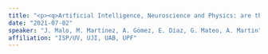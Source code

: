 ```yaml
---
title: "<p><q>Artificial Intelligence, Neuroscience and Physics: are these related?</q><br> <a href='https://huggingface.co/datasets/isp-uv-es/Web_site_legacy/resolve/main/seminars/Mesa_Redonda_Intel_Artif.pdf'>Slides here! (video in 3 parts below)</a> <br> <a href='https://youtu.be/ToKmeRqse4k?si=Fu7NRPPQH9Fielu9'>Part (1/3): Scientific method and perception; Natural Neurons; Artificial Neurons; Statistics and causality; Physics via Artificial Neurons; Illusions in Artificial Nets.</a></p>"
date: "2021-07-02"
speaker: "J. Malo, M. Martínez, A. Gómez, E. Díaz, G. Mateo, A. Martin"
affiliation: "ISP/UV, UJI, UAB, UPF"
---
```

